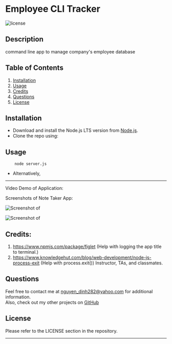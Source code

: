 # Employee CLI Tracker

![license](https://img.shields.io/badge/License-MIT-yellowgreen)

## Description
command line app to manage company's employee database


## Table of Contents
1. [Installation](#installation)
2. [Usage](#usage)
3. [Credits](#credits)
4. [Questions](#questions)  
5. [License](#license)


## Installation
- Download and install the Node.js LTS version from [Node.js](https://nodejs.org/en).
- Clone the repo using:



## Usage



        node server.js



- Alternatively,

---

Video Demo of Application:



 Screenshots of Note Taker App:

![Screenshot of ](./assets/images/)

![Screenshot of ](./assets/images/)

## Credits:

1. https://www.npmjs.com/package/figlet (Help with logging the app title to terminal.)
2. https://www.knowledgehut.com/blog/web-development/node-js-process-exit (Help with process.exit())
 Instructor, TAs, and classmates.

## Questions
Feel free to contact me at nguyen_dinh282@yahoo.com for additional information.  
Also, check out my other projects on [GitHub](https://github.com/Dinh282)


## License

Please refer to the LICENSE section in the repository.


---